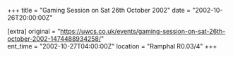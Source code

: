 +++
title = "Gaming Session on Sat 26th October 2002"
date = "2002-10-26T20:00:00Z"

[extra]
original = "https://uwcs.co.uk/events/gaming-session-on-sat-26th-october-2002-1474488934258/"    
ent_time = "2002-10-27T04:00:00Z"
location = "Ramphal R0.03/4"
+++



